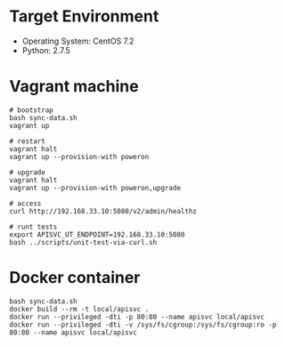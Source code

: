# Target Environment

- Operating System: CentOS 7.2
- Python: 2.7.5

# Vagrant machine

```
# bootstrap
bash sync-data.sh
vagrant up

# restart
vagrant halt
vagrant up --provision-with poweron

# upgrade
vagrant halt
vagrant up --provision-with poweron,upgrade

# access
curl http://192.168.33.10:5080/v2/admin/healthz

# runt tests
export APISVC_UT_ENDPOINT=192.168.33.10:5080
bash ../scripts/unit-test-via-curl.sh
```

# Docker container

```
bash sync-data.sh
docker build --rm -t local/apisvc .
docker run --privileged -dti -p 80:80 --name apisvc local/apisvc
docker run --privileged -dti -v /sys/fs/cgroup:/sys/fs/cgroup:ro -p 80:80 --name apisvc local/apisvc

```
